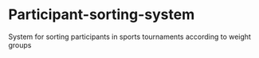 # Participant-sorting-system
System for sorting participants in sports tournaments according to weight groups
